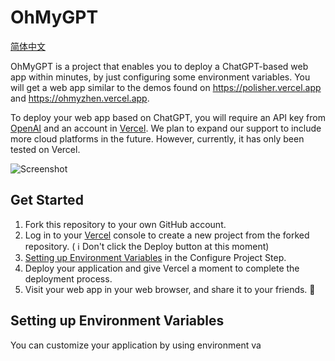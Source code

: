 # OhMyGPT

[简体中文](README.zh.md)

OhMyGPT is a project that enables you to deploy a ChatGPT-based web app within minutes, by just configuring some environment variables. You will get a web app similar to the demos found on https://polisher.vercel.app and https://ohmyzhen.vercel.app.

To deploy your web app based on ChatGPT, you will require an API key from [OpenAI](https://platform.openai.com/account/api-keys) and an account in [Vercel](https://vercel.com). We plan to expand our support to include more cloud platforms in the future. However, currently, it has only been tested on Vercel.

![Screenshot](screenshot.png)

## Get Started

1. Fork this repository to your own GitHub account.
2. Log in to your [Vercel](https://vercel.com) console to create a new project from the forked repository. ( ℹ️ Don't click the Deploy button at this moment)
3. [Setting up Environment Variables](#setting-up-environment-variables) in the Configure Project Step.
4. Deploy your application and give Vercel a moment to complete the deployment process.
5. Visit your web app in your web browser, and share it to your friends. 🥳

## Setting up Environment Variables

You can customize your application by using environment va